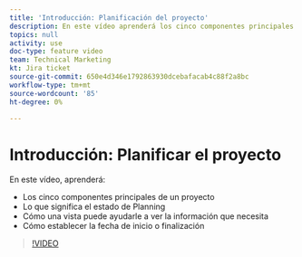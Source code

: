 ```yaml
---
title: 'Introducción: Planificación del proyecto'
description: En este vídeo aprenderá los cinco componentes principales de un proyecto, lo que significa el estado de Planning, cómo una vista puede ayudarle a ver la información que necesita y cómo establecer la fecha de inicio o finalización.
topics: null
activity: use
doc-type: feature video
team: Technical Marketing
kt: Jira ticket
source-git-commit: 650e4d346e1792863930dcebafacab4c88f2a8bc
workflow-type: tm+mt
source-wordcount: '85'
ht-degree: 0%

---
```


# Introducción: Planificar el proyecto

En este vídeo, aprenderá:

* Los cinco componentes principales de un proyecto
* Lo que significa el estado de Planning
* Cómo una vista puede ayudarle a ver la información que necesita
* Cómo establecer la fecha de inicio o finalización

>[!VIDEO](https://video.tv.adobe.com/v/335086/?quality=12&learn=on)